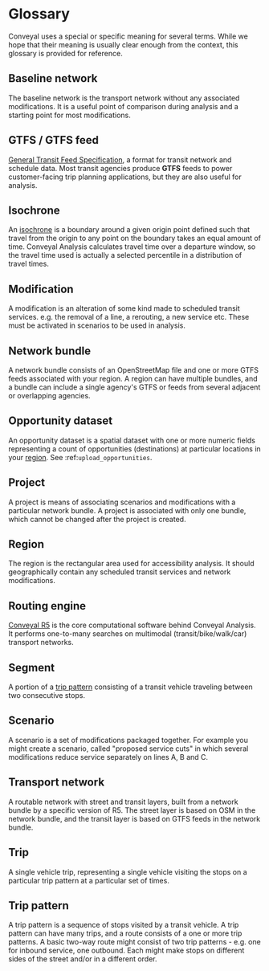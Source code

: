# Glossary

Conveyal uses a special or specific meaning for several terms. While we hope that their meaning is usually clear enough from the context, this glossary is provided for reference.

## Baseline network
The baseline network is the transport network without any associated modifications. It is a useful point of comparison during analysis and a starting point for most modifications.

## GTFS / GTFS feed
[General Transit Feed Specification](https://developers.google.com/transit/gtfs/), a format for transit network and schedule data. Most transit agencies produce **GTFS** feeds to power customer-facing trip planning applications, but they are also useful for analysis.

## Isochrone
An [isochrone](https://en.wiktionary.org/wiki/isochrone#English) is a boundary around a given origin point defined such that travel from the origin to any point on the boundary takes an equal amount of time. Conveyal Analysis calculates travel time over a departure window, so the travel time used is actually a selected percentile in a distribution of travel times.

## Modification
A modification is an alteration of some kind made to scheduled transit services. e.g. the removal of a line, a rerouting, a new service etc. These must be activated in scenarios to be used in analysis.

## Network bundle
A network bundle consists of an OpenStreetMap file and one or more GTFS feeds associated with your region. A region can have multiple bundles, and a bundle can include a single agency's GTFS or feeds from several adjacent or overlapping agencies.

## Opportunity dataset
An opportunity dataset is a spatial dataset with one or more numeric fields representing a count of opportunities (destinations) at particular locations in your [region](#region). See :ref:`upload_opportunities`.

## Project
A project is means of associating scenarios and modifications with a particular network bundle. A project is associated with only one bundle, which cannot be changed after the project is created.

## Region
The region is the rectangular area used for accessibility analysis. It should geographically contain any scheduled transit services and network modifications.

## Routing engine
[Conveyal R5](https://github.com/conveyal/r5) is the core computational software behind Conveyal Analysis. It performs one-to-many searches on multimodal (transit/bike/walk/car) transport networks.

## Segment
A portion of a [trip pattern](#trip-pattern) consisting of a transit vehicle traveling between two consecutive stops.

## Scenario
A scenario is a set of modifications packaged together. For example you might create a scenario, called "proposed service cuts" in which several modifications reduce service separately on lines A, B and C.

## Transport network
A routable network with street and transit layers, built from a network bundle by a specific version of R5. The street layer is based on OSM in the network bundle, and the transit layer is based on GTFS feeds in the network bundle.

## Trip
A single vehicle trip, representing a single vehicle visiting the stops on a particular trip pattern at a particular set of times.

## Trip pattern
A trip pattern is a sequence of stops visited by a transit vehicle. A trip pattern can have many trips, and a route consists of a one or more trip patterns. A basic two-way route might consist of two trip patterns - e.g. one for inbound service, one outbound. Each might make stops on different sides of the street and/or in a different order.
